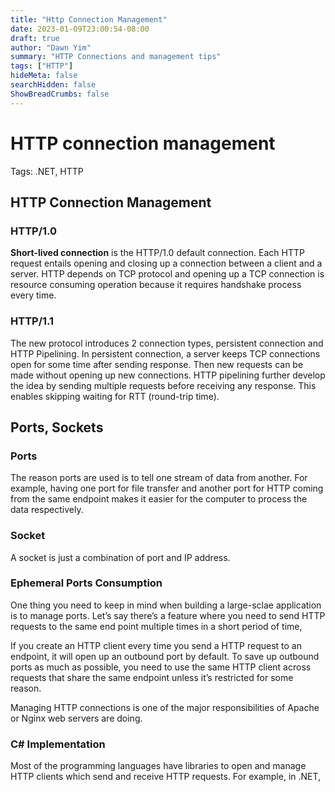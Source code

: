 ```yaml
---
title: "Http Connection Management"
date: 2023-01-09T23:00:54-08:00
draft: true
author: "Dawn Yim"
summary: "HTTP Connections and management tips"
tags: ["HTTP"]
hideMeta: false
searchHidden: false
ShowBreadCrumbs: false
---
```


# HTTP connection management

Tags: .NET, HTTP

## HTTP Connection Management

### HTTP/1.0

**Short-lived connection** is the HTTP/1.0 default connection. Each HTTP request entails opening and closing up a connection between a client and a server. HTTP depends on TCP protocol and opening up a TCP connection is resource consuming operation because it requires handshake process every time. 

### HTTP/1.1

The new protocol introduces 2 connection types, persistent connection and HTTP Pipelining. In persistent connection, a server keeps TCP connections open for some time after sending response. Then new requests can be made without opening up new connections. HTTP pipelining further develop the idea by sending multiple requests before receiving any response. This enables skipping waiting for RTT (round-trip time).

## Ports, Sockets

### Ports

The reason ports are used is to tell one stream of data from another. For example, having one port for file transfer and another port for HTTP coming from the same endpoint makes it easier for the computer to process the data respectively. 

### Socket

A socket is just a combination of port and IP address. 

### Ephemeral Ports Consumption

One thing you need to keep in mind when building a large-sclae application is to manage ports. Let’s say there’s a feature where you need to send HTTP requests to the same end point multiple times in a short period of time, 

If you create an HTTP client every time you send a HTTP request to an endpoint, it will open up an outbound port by default. To save up outbound ports as much as possible, you need to use the same HTTP client across requests that share the same endpoint unless it’s restricted for some reason. 

Managing HTTP connections is one of the major responsibilities of Apache or Nginx web servers are doing. 

### C# Implementation

Most of the programming languages have libraries to open and manage HTTP clients which send and receive HTTP requests. For example, in .NET,
